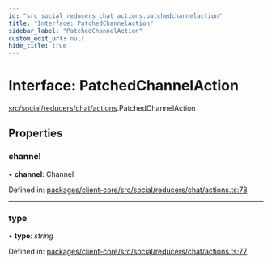 ```yaml
---
id: "src_social_reducers_chat_actions.patchedchannelaction"
title: "Interface: PatchedChannelAction"
sidebar_label: "PatchedChannelAction"
custom_edit_url: null
hide_title: true
---
```


# Interface: PatchedChannelAction

[src/social/reducers/chat/actions](../modules/src_social_reducers_chat_actions.md).PatchedChannelAction

## Properties

### channel

• **channel**: Channel

Defined in: [packages/client-core/src/social/reducers/chat/actions.ts:78](https://github.com/xr3ngine/xr3ngine/blob/2d83606b6/packages/client-core/src/social/reducers/chat/actions.ts#L78)

___

### type

• **type**: *string*

Defined in: [packages/client-core/src/social/reducers/chat/actions.ts:77](https://github.com/xr3ngine/xr3ngine/blob/2d83606b6/packages/client-core/src/social/reducers/chat/actions.ts#L77)
